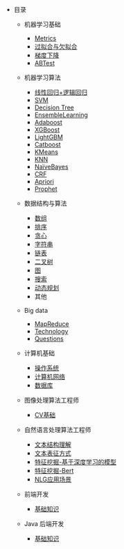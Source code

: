 <!-- docs/_sidebar.md -->

<!-- * [首页](README) -->

- 目录

  - 机器学习基础
      - [Metrics](./AI算法/machine-learning/metrics.md)
      - [过拟合与欠拟合](./AI算法/machine-learning/过拟合与欠拟合.md)
      - [梯度下降](./AI算法/machine-learning/梯度下降.md)
      - [ABTest](./AI算法/machine-learning/ABTest.md)

  - 机器学习算法    
      - [线性回归+逻辑回归](./AI算法/machine-learning/线性回归+逻辑回归.md)
      - [SVM](./AI算法/machine-learning/SVM.md)
      - [Decision Tree](./AI算法/machine-learning/DecisionTree.md)
      - [EnsembleLearning](./AI算法/machine-learning/EnsembleLearning.md)
      - [Adaboost](./AI算法/machine-learning/Adaboost.md)
      - [XGBoost](./AI算法/machine-learning/XGBoost.md)
      - [LightGBM](./AI算法/machine-learning/LightGBM.md)
      - [Catboost](./AI算法/machine-learning/Catboost.md)
      - [KMeans](./AI算法/machine-learning/KMeans.md)
      - [KNN](./AI算法/machine-learning/KNN.md)
      - [NaïveBayes](./AI算法/machine-learning/NaïveBayes.md)
      - [CRF](./AI算法/machine-learning/CRF.md)
      - [Apriori](./AI算法/machine-learning/Apriori.md)
      - [Prophet](./AI算法/machine-learning/Prophet.md)

  - 数据结构与算法
      - [数组](./数据结构与算法/Array.md)
      - [排序](./数据结构与算法/sort.md)
      - [贪心](./数据结构与算法/greedy.md)
      - [字符串](./数据结构与算法/string.md)
      - [链表](./数据结构与算法/linklist.md)
      - [二叉树](./数据结构与算法/binaryTree.md)
      - [图](./数据结构与算法/graph.md)
      - [搜索](./数据结构与算法/search.md)
      - [动态规划](./数据结构与算法/dp.md)
      - 其他 

  - Big data
      - [MapReduce](./开发/大数据/mapreduce.md)
      - [Technology](./开发/大数据/Technology.md)
      - [Questions](./开发/大数据/questions.md)

  - 计算机基础     
      - [操作系统](./计算机基础/操作系统.md)
      - [计算机网络](./计算机基础/计算机网络.md) 
      - [数据库](./计算机基础/数据库.md)

  - 图像处理算法工程师
      - [CV基础](./AI算法/CV/CV基础.md)
 

  - 自然语言处理算法工程师

      - [文本结构理解](./AI算法/NLP/文本表示/文本结构理解.md)
      - [文本表征方式](./AI算法/NLP/文本表示/文本表征方式.md)
      - [特征挖掘-基于深度学习的模型](./AI算法/NLP/特征挖掘/基于深度学习的模型.md)
      - [特征挖掘-Bert](./AI算法/NLP/特征挖掘/Bert/Bert面试题.md)
      - [NLG应用场景](./AI算法/NLP/应用场景/NLG.md)

  - 前端开发
      - [基础知识](./开发/前端开发/README.md)

  - Java 后端开发
      - [基础知识](./开发/Java后端开发.md)



